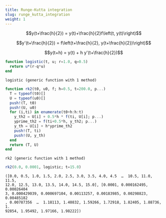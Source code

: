 ```yaml
---
title: Runge-Kutta integration
slug: runge_kutta_integration
weight: 1
---
```


$$y(t+\frac{h}{2}) = y(t)+\frac{h}{2}f\left(t, y(t)\right)$$

$$y'(t+\frac{h}{2}) = f\left(t+\frac{h}{2}, y(t+\frac{h}{2})\right)$$

$$y(t+h) = y(t) + h y'(t+\frac{h}{2})$$


````julia
function logistic(t, u; r=1.0, q=0.5)
  return u*(r-q*u)
end
````


````
logistic (generic function with 1 method)
````



````julia
function rk2(t0, u0, f; h=0.5, t=200.0, p...)
  T = typeof(t0)[]
  U = typeof(u0)[]
  push!(T, t0)
  push!(U, u0)
  for (i,ti) in enumerate(t0+h:h:t)
    y_th2 = U[i] + 0.5*h * f(ti, U[i]; p...)
    yprime_th2 = f(ti+0.5*h, y_th2; p...)
    y_th = U[i] + h*yprime_th2
    push!(T, ti)
    push!(U, y_th)
  end
  return (T, U)
end
````


````
rk2 (generic function with 1 method)
````



````julia
rk2(0.0, 0.0001, logistic; t=15.0)
````


````
([0.0, 0.5, 1.0, 1.5, 2.0, 2.5, 3.0, 3.5, 4.0, 4.5  …  10.5, 11.0, 11.5, 
12.0, 12.5, 13.0, 13.5, 14.0, 14.5, 15.0], [0.0001, 0.000162495, 0.00026404
3, 0.000429039, 0.000697104, 0.00113257, 0.00183985, 0.00298823, 0.00485182
, 0.00787356  …  1.18113, 1.40832, 1.59266, 1.72918, 1.82405, 1.88736, 1.
92854, 1.95492, 1.97166, 1.98222])
````


